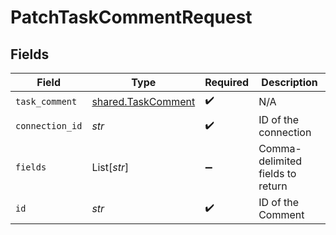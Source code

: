 # PatchTaskCommentRequest


## Fields

| Field                                                    | Type                                                     | Required                                                 | Description                                              |
| -------------------------------------------------------- | -------------------------------------------------------- | -------------------------------------------------------- | -------------------------------------------------------- |
| `task_comment`                                           | [shared.TaskComment](../../models/shared/taskcomment.md) | :heavy_check_mark:                                       | N/A                                                      |
| `connection_id`                                          | *str*                                                    | :heavy_check_mark:                                       | ID of the connection                                     |
| `fields`                                                 | List[*str*]                                              | :heavy_minus_sign:                                       | Comma-delimited fields to return                         |
| `id`                                                     | *str*                                                    | :heavy_check_mark:                                       | ID of the Comment                                        |